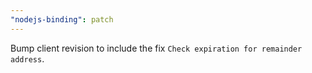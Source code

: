 ```yaml
---
"nodejs-binding": patch
---
```


Bump client revision to include the fix `Check expiration for remainder address`.
